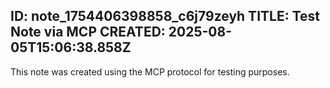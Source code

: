 ID: note_1754406398858_c6j79zeyh
TITLE: Test Note via MCP
CREATED: 2025-08-05T15:06:38.858Z
---
This note was created using the MCP protocol for testing purposes.